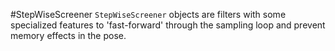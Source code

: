#StepWiseScreener
`StepWiseScreener` objects are filters with some specialized features to 'fast-forward' through the sampling loop and prevent memory effects in the pose.